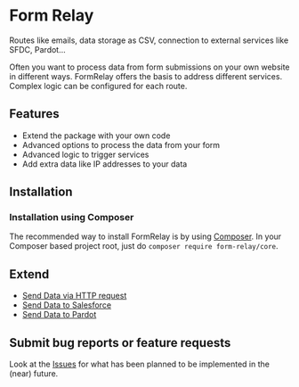 Form Relay
==========

Routes like emails, data storage as CSV, connection to external services like SFDC, Pardot...

Often you want to process data from form submissions on your own website in different ways. FormRelay offers the basis to address different services. Complex logic can be configured for each route.

## Features
* Extend the package with your own code
* Advanced options to process the data from your form
* Advanced logic to trigger services
* Add extra data like IP addresses to your data

## Installation

### Installation using Composer

The recommended way to install FormRelay is by using [Composer](https://getcomposer.org).
In your Composer based project root, just do `composer require form-relay/core`.

## Extend

* [Send Data via HTTP request](https://github.com/form-relay/request)
* [Send Data to Salesforce](https://github.com/form-relay/salesforce)
* [Send Data to Pardot](https://github.com/form-relay/pardot)

## Submit bug reports or feature requests

Look at the [Issues](https://github.com/form-relay/core/issues) for what has been planned to be implemented in the (near) future.

